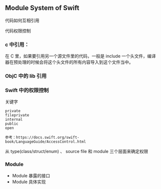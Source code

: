 ## Module System of Swift

代码如何互相引用

代码权限控制


### c 中引用：

在 C 里，如果要引用另一个源文件里的代码，一般是 include 一个头文件，编译器在预处理的时候会将这个头文件的所有内容导入到这个文件当中。

### ObjC 中的 lib 引用



### Swift 中的权限控制

关键字

```
private
fileprivate
internal
public
open

参考：https://docs.swift.org/swift-book/LanguageGuide/AccessControl.html
```

从 type(class/struct/enum) 、 source file 和 module 三个层面来确定权限


### Module 

- Module 暴露的接口
- Module 具体实现